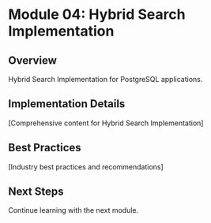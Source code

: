 # Module 04: Hybrid Search Implementation

## Overview
Hybrid Search Implementation for PostgreSQL applications.

## Implementation Details
[Comprehensive content for Hybrid Search Implementation]

## Best Practices
[Industry best practices and recommendations]

## Next Steps
Continue learning with the next module.
